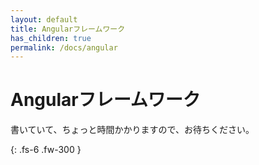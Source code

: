 ```yaml
---
layout: default
title: Angularフレームワーク
has_children: true
permalink: /docs/angular
---
```


# Angularフレームワーク

書いていて、ちょっと時間かかりますので、お待ちください。

{: .fs-6 .fw-300 }
